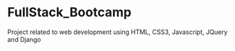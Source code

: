 # FullStack_Bootcamp

Project related to web development using HTML, CSS3, Javascript, JQuery and Django
